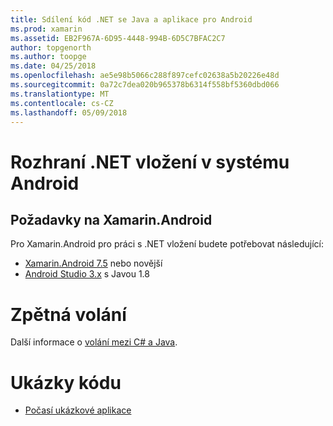 ```yaml
---
title: Sdílení kód .NET se Java a aplikace pro Android
ms.prod: xamarin
ms.assetid: EB2F967A-6D95-4448-994B-6D5C7BFAC2C7
author: topgenorth
ms.author: toopge
ms.date: 04/25/2018
ms.openlocfilehash: ae5e98b5066c288f897cefc02638a5b20226e48d
ms.sourcegitcommit: 0a72c7dea020b965378b6314f558bf5360dbd066
ms.translationtype: MT
ms.contentlocale: cs-CZ
ms.lasthandoff: 05/09/2018
---
```

# <a name="net-embedding-on-android"></a>Rozhraní .NET vložení v systému Android

## <a name="xamarinandroid-requirements"></a>Požadavky na Xamarin.Android

Pro Xamarin.Android pro práci s .NET vložení budete potřebovat následující:

* [Xamarin.Android 7.5](https://www.visualstudio.com/xamarin/) nebo novější
* [Android Studio 3.x](https://developer.android.com/studio/index.html) s Javou 1.8

# <a name="callbacks"></a>Zpětná volání

Další informace o [volání mezi C# a Java](callbacks.md).

# <a name="samples"></a>Ukázky kódu

* [Počasí ukázkové aplikace](https://github.com/jamesmontemagno/embeddinator-weather)
